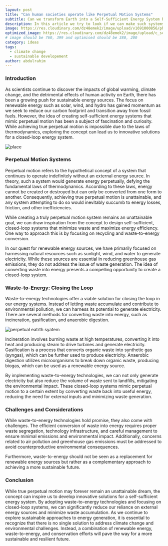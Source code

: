 ```yaml
---
layout: post
title: "Can human societies operate like Perpetual Motion Systems"
subtitle: Can we transform Earth into a Self-Sufficient Energy System by recycling
description: In this article we try to look if we can make such systems/technology that enable earth to act like self sufficient system without external energy source through possibly recycling.
image: https://res.cloudinary.com/dz48emek2/image/upload/v1691000856/phgxvaat5jfy9ruf4da2.jpg
optimized_image: https://res.cloudinary.com/dz48emek2/image/upload/c_scale,w_380/phgxvaat5jfy9ruf4da2
# image should be 760, 399 and optimised should be 380, 200
category: ideas
tags:
  - climate change
  - sustainable developement
author: abdulrahim
---
```


### Introduction
As scientists continue to discover the impacts of global warming, climate change, and the detrimental effects of human activity on Earth, there has been a growing push for sustainable energy sources. The focus on renewable energy such as solar, wind, and hydro has gained momentum as we seek to reduce our carbon footprint and transition away from fossil fuels. However, the idea of creating self-sufficient energy systems that mimic perpetual motion has been a subject of fascination and curiosity. While achieving true perpetual motion is impossible due to the laws of thermodynamics, exploring the concept can lead us to innovative solutions for a closed-loop energy system.

![place](https://res.cloudinary.com/dz48emek2/image/upload/v1691235093/itzefeddyoy4zu91yfie.png "Current systems")

### Perpetual Motion Systems
Perpetual motion refers to the hypothetical concept of a system that continues to operate indefinitely without an external energy source. In theory, such a system would generate energy perpetually, defying the fundamental laws of thermodynamics. According to these laws, energy cannot be created or destroyed but can only be converted from one form to another. Consequently, achieving true perpetual motion is unattainable, and any system attempting to do so would inevitably succumb to energy losses, friction, and other inefficiencies.

While creating a truly perpetual motion system remains an unattainable goal, we can draw inspiration from the concept to design self-sufficient, closed-loop systems that minimize waste and maximize energy efficiency. One way to approach this is by focusing on recycling and waste-to-energy conversion.

In our quest for renewable energy sources, we have primarily focused on harnessing natural resources such as sunlight, wind, and water to generate electricity. While these sources are essential in reducing greenhouse gas emissions, they do not address the issue of waste generation. The idea of converting waste into energy presents a compelling opportunity to create a closed-loop system.

### Waste-to-Energy: Closing the Loop
Waste-to-energy technologies offer a viable solution for closing the loop in our energy systems. Instead of letting waste accumulate and contribute to environmental pollution, we can harness its potential to generate electricity. There are several methods for converting waste into energy, such as incineration, gasification, and anaerobic digestion.

![perpetual eatrth syatem](https://res.cloudinary.com/dz48emek2/image/upload/v1691235281/brtc7no1d54sbflcfhb4.png "perpetual eatrth syatem" )

Incineration involves burning waste at high temperatures, converting it into heat and producing steam to drive turbines and generate electricity. Gasification is a process that converts organic waste into synthetic gas (syngas), which can be further used to produce electricity. Anaerobic digestion utilizes microorganisms to break down organic waste, producing biogas, which can be used as a renewable energy source.

By implementing waste-to-energy technologies, we can not only generate electricity but also reduce the volume of waste sent to landfills, mitigating the environmental impact. These closed-loop systems mimic perpetual motion to a certain extent by converting waste back into useful energy, reducing the need for external inputs and minimizing waste generation.

### Challenges and Considerations
While waste-to-energy technologies hold promise, they also come with challenges. The efficient conversion of waste into energy requires proper waste segregation, technology infrastructure, and careful management to ensure minimal emissions and environmental impact. Additionally, concerns related to air pollution and greenhouse gas emissions must be addressed to avoid counterproductive environmental consequences.

Furthermore, waste-to-energy should not be seen as a replacement for renewable energy sources but rather as a complementary approach to achieving a more sustainable future.

### Conclusion
While true perpetual motion may forever remain an unattainable dream, the concept can inspire us to develop innovative solutions for a self-sufficient energy system. By adopting waste-to-energy technologies and focusing on closed-loop systems, we can significantly reduce our reliance on external energy sources and minimize waste accumulation. As we continue to explore sustainable approaches to energy generation, it is essential to recognize that there is no single solution to address climate change and environmental challenges. Instead, a combination of renewable energy, waste-to-energy, and conservation efforts will pave the way for a more sustainable and resilient future.











<!-- Since scientist have discovered global warming, climate change and the ill effects of human activity on the earth. The push for sustainable energy 

> Curabitur blandit tempus porttitor. Nullam quis risus eget urna mollis ornare vel eu leo. Nullam id dolor id nibh ultricies vehicula ut id elit.

Etiam porta **sem malesuada magna** mollis euismod. Cras mattis consectetur purus sit amet fermentum. Aenean lacinia bibendum nulla sed consectetur.

## Inline HTML elements

HTML defines a long list of available inline tags, a complete list of which can be found on the [Mozilla Developer Network](https://developer.mozilla.org/en-US/docs/Web/HTML/Element).

* **To bold text**, use `<strong>`.
* *To italicize text*, use `<em>`.
* Abbreviations, like <abbr title="HyperText Markup Langage">HTML</abbr> should use `<abbr>`, with an optional `title` attribute for the full phrase.
* Citations, like <cite>&mdash; Thiago Rossener</cite>, should use `<cite>`.
* <del>Deleted</del> text should use `<del>` and <ins>inserted</ins> text should use `<ins>`.
* Superscript <sup>text</sup> uses `<sup>` and subscript <sub>text</sub> uses `<sub>`.

Most of these elements are styled by browsers with few modifications on our part.

# Heading 1

## Heading 2

### Heading 3

#### Heading 4

Vivamus sagittis lacus vel augue rutrum faucibus dolor auctor. Duis mollis, est non commodo luctus, nisi erat porttitor ligula, eget lacinia odio sem nec elit. Morbi leo risus, porta ac consectetur ac, vestibulum at eros.

--page-break--

## Code

Cum sociis natoque penatibus et magnis dis `code element` montes, nascetur ridiculus mus.

```js
// Example can be run directly in your JavaScript console

// Create a function that takes two arguments and returns the sum of those arguments
var adder = new Function("a", "b", "return a + b");

// Call the function
adder(2, 6);
// > 8
```

Aenean lacinia bibendum nulla sed consectetur. Etiam porta sem malesuada magna mollis euismod. Fusce dapibus, tellus ac cursus commodo, tortor mauris condimentum nibh, ut fermentum massa.

## Lists

Cum sociis natoque penatibus et magnis dis parturient montes, nascetur ridiculus mus. Aenean lacinia bibendum nulla sed consectetur. Etiam porta sem malesuada magna mollis euismod. Fusce dapibus, tellus ac cursus commodo, tortor mauris condimentum nibh, ut fermentum massa justo sit amet risus.

* Praesent commodo cursus magna, vel scelerisque nisl consectetur et.
* Donec id elit non mi porta gravida at eget metus.
* Nulla vitae elit libero, a pharetra augue.

Donec ullamcorper nulla non metus auctor fringilla. Nulla vitae elit libero, a pharetra augue.

1. Vestibulum id ligula porta felis euismod semper.
2. Cum sociis natoque penatibus et magnis dis parturient montes, nascetur ridiculus mus.
3. Maecenas sed diam eget risus varius blandit sit amet non magna.

Cras mattis consectetur purus sit amet fermentum. Sed posuere consectetur est at lobortis.

Integer posuere erat a ante venenatis dapibus posuere velit aliquet. Morbi leo risus, porta ac consectetur ac, vestibulum at eros. Nullam quis risus eget urna mollis ornare vel eu leo.

## Images

Quisque consequat sapien eget quam rhoncus, sit amet laoreet diam tempus. Aliquam aliquam metus erat, a pulvinar turpis suscipit at.

![placeholder](https://placehold.it/800x400 "Large example image") ![placeholder](https://placehold.it/400x200 "Medium example image") ![placeholder](https://placehold.it/200x200 "Small example image")

## Tables

Aenean lacinia bibendum nulla sed consectetur. Lorem ipsum dolor sit amet, consectetur adipiscing elit.

<table>
  <thead>
    <tr>
      <th>Name</th>
      <th>Upvotes</th>
      <th>Downvotes</th>
    </tr>
  </thead>
  <tfoot>
    <tr>
      <td>Totals</td>
      <td>21</td>
      <td>23</td>
    </tr>
  </tfoot>
  <tbody>
    <tr>
      <td>Alice</td>
      <td>10</td>
      <td>11</td>
    </tr>
    <tr>
      <td>Bob</td>
      <td>4</td>
      <td>3</td>
    </tr>
    <tr>
      <td>Charlie</td>
      <td>7</td>
      <td>9</td>
    </tr>
  </tbody>
</table>

Nullam id dolor id nibh ultricies vehicula ut id elit. Sed posuere consectetur est at lobortis. Nullam quis risus eget urna mollis ornare vel eu leo. -->
